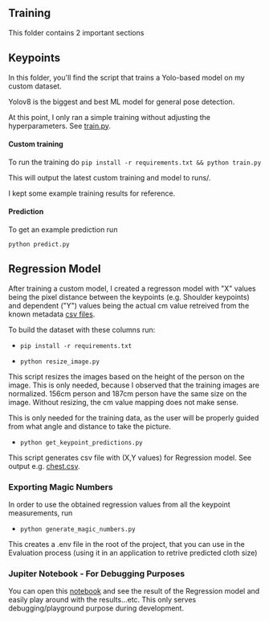 ## Training
This folder contains 2 important sections

## Keypoints
In this folder, you'll find the script that trains a Yolo-based model on my custom dataset.

Yolov8 is the biggest and best ML model for general pose detection. 

At this point, I only ran a simple training without adjusting the hyperparameters. See [train.py](./Keypoints/train.py).


#### Custom training
To run the training do ```pip install -r requirements.txt && python train.py```

This will output the latest custom training and model to runs/.

I kept some example training results for reference.

#### Prediction
To get an example prediction run

```python predict.py```

## Regression Model
After training a custom model, I created a regresson model with "X" values being the pixel distance between the keypoints (e.g. Shoulder keypoints) and dependent ("Y") values being the actual cm value retreived from the known metadata [csv files](../Annotation).

To build the dataset with these columns run:

- ```pip install -r requirements.txt```

- ```python resize_image.py```

This script resizes the images based on the height of the person on the image.
This is only needed, because I observed that the training images are normalized. 156cm person and 187cm person have the same size on the image. Without resizing, the cm value mapping does not make sense.

This is only needed for the training data, as the user will be properly guided from what angle and distance to take the picture.


- ```python get_keypoint_predictions.py```

This script generates csv file with (X,Y values) for Regression model. See output e.g. [chest.csv](./Regression/PixelToCmMapping/chest.csv).

### Exporting Magic Numbers
In order to use the obtained regression values from all the keypoint measurements, run


- ```python generate_magic_numbers.py```

This creates a .env file in the root of the project, that you can use in the Evaluation process (using it in an application to retrive predicted cloth size)

### Jupiter Notebook - For Debugging Purposes
You can open this [notebook](./Regression/Regression.ipynb) and see the result of the Regression model and easily play around with the results...etc.
This only serves debugging/playground purpose during development.